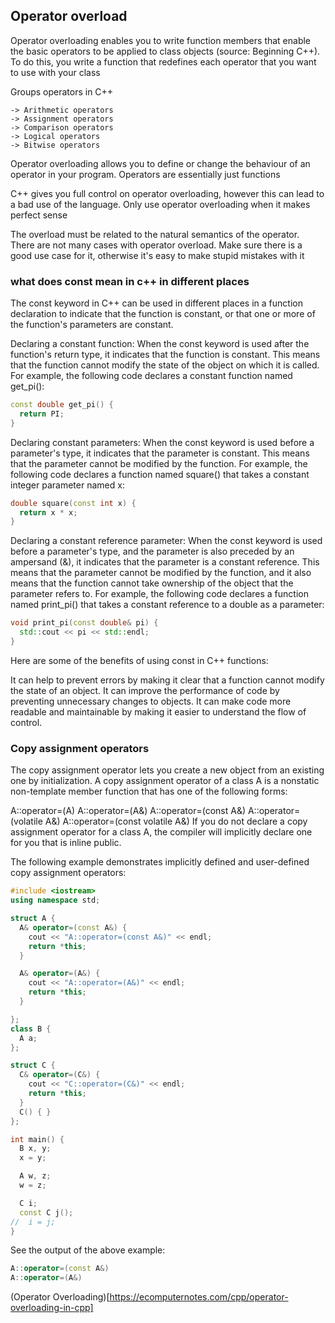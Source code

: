 ## Operator overload

Operator overloading enables you to write function members that enable the basic operators to be applied to class objects (source: Beginning C++). To do this, you write a function that redefines each operator that you want to use with your class

Groups operators in C++

    -> Arithmetic operators
    -> Assignment operators
    -> Comparison operators
    -> Logical operators
    -> Bitwise operators

Operator overloading allows you to define or change the behaviour of an operator in your program. Operators are essentially just functions

C++ gives you full control on operator overloading, however this can lead to a bad use of the language. Only use operator overloading when it makes perfect sense

The overload must be related to the natural semantics of the operator. There are not many cases with operator overload. Make sure there is a good use case for it, otherwise it's easy to make stupid mistakes with it

### what does const mean in c++ in different places


The const keyword in C++ can be used in different places in a function declaration to indicate that the function is constant, or that one or more of the function's parameters are constant.

Declaring a constant function: When the const keyword is used after the function's return type, it indicates that the function is constant. This means that the function cannot modify the state of the object on which it is called. For example, the following code declares a constant function named get_pi():
```c++
const double get_pi() {
  return PI;
}
```

Declaring constant parameters: When the const keyword is used before a parameter's type, it indicates that the parameter is constant. This means that the parameter cannot be modified by the function. For example, the following code declares a function named square() that takes a constant integer parameter named x:

```c++
double square(const int x) {
  return x * x;
}
```

Declaring a constant reference parameter: When the const keyword is used before a parameter's type, and the parameter is also preceded by an ampersand (&), it indicates that the parameter is a constant reference. This means that the parameter cannot be modified by the function, and it also means that the function cannot take ownership of the object that the parameter refers to. For example, the following code declares a function named print_pi() that takes a constant reference to a double as a parameter:

```c++
void print_pi(const double& pi) {
  std::cout << pi << std::endl;
}
```

Here are some of the benefits of using const in C++ functions:

It can help to prevent errors by making it clear that a function cannot modify the state of an object.
It can improve the performance of code by preventing unnecessary changes to objects.
It can make code more readable and maintainable by making it easier to understand the flow of control.

### Copy assignment operators 

The copy assignment operator lets you create a new object from an existing one by initialization. A copy assignment operator of a class A is a nonstatic non-template member function that has one of the following forms:

A::operator=(A)
A::operator=(A&)
A::operator=(const A&)
A::operator=(volatile A&)
A::operator=(const volatile A&)
If you do not declare a copy assignment operator for a class A, the compiler will implicitly declare one for you that is inline public.

The following example demonstrates implicitly defined and user-defined copy assignment operators:
```c++
#include <iostream>
using namespace std;

struct A {
  A& operator=(const A&) {
    cout << "A::operator=(const A&)" << endl;
    return *this;
  }

  A& operator=(A&) {
    cout << "A::operator=(A&)" << endl;
    return *this;
  }

};
class B {
  A a;
};

struct C {
  C& operator=(C&) {
    cout << "C::operator=(C&)" << endl;
    return *this;
  }
  C() { }
};

int main() {
  B x, y;
  x = y;

  A w, z;
  w = z;

  C i;
  const C j();
//  i = j;
}
```

See the output of the above example:

```c++
A::operator=(const A&)
A::operator=(A&)
```

(Operator Overloading)[https://ecomputernotes.com/cpp/operator-overloading-in-cpp]